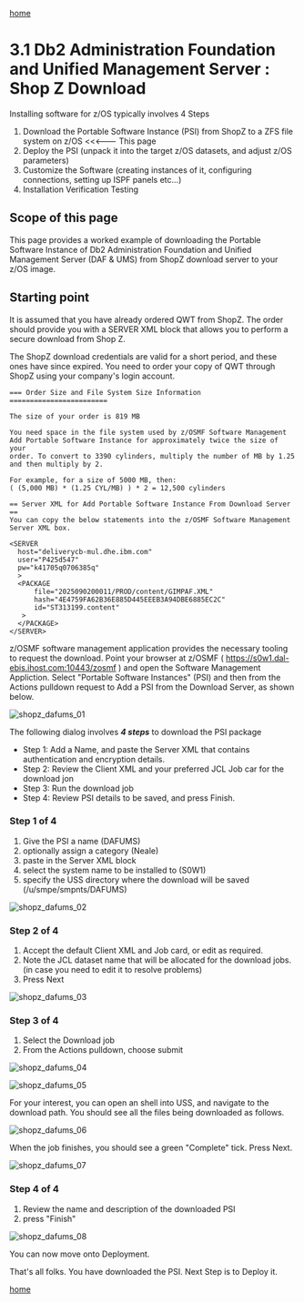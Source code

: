 [home](https://github.com/zeditor01/zowe_db2_tools/blob/main/docs/ZPDT_Build_Path.md)

# 3.1 Db2 Administration Foundation and Unified Management Server : Shop Z Download

Installing software for z/OS typically involves 4 Steps
1. Download the Portable Software Instance (PSI) from ShopZ to a ZFS file system on z/OS  <<<--- This page
2. Deploy the PSI (unpack it into the target z/OS datasets, and adjust z/OS parameters)
3. Customize the Software (creating instances of it, configuring connections, setting up ISPF panels etc...)
4. Installation Verification Testing 

## Scope of this page

This page provides a worked example of downloading the Portable Software Instance of Db2 Administration Foundation and Unified Management Server (DAF & UMS) from ShopZ download server to your z/OS image.

## Starting point

It is assumed that you have already ordered QWT from ShopZ. The order should provide you with a SERVER XML block that allows you to perform a secure download from Shop Z. 

The ShopZ download credentials are valid for a short period, and these ones have since expired. You need to order your copy of QWT through ShopZ using your company's login account.

```
=== Order Size and File System Size Information ========================
                                                                        
The size of your order is 819 MB                                        
                                                                        
You need space in the file system used by z/OSMF Software Management    
Add Portable Software Instance for approximately twice the size of your 
order. To convert to 3390 cylinders, multiply the number of MB by 1.25  
and then multiply by 2.                                                 
                                                                        
For example, for a size of 5000 MB, then:                               
( (5,000 MB) * (1.25 CYL/MB) ) * 2 = 12,500 cylinders                   
                                                                        
== Server XML for Add Portable Software Instance From Download Server ==
You can copy the below statements into the z/OSMF Software Management   
Server XML box.                                                         
                                                                        
<SERVER                                                                 
  host="deliverycb-mul.dhe.ibm.com"                                     
  user="P425d547"                                                       
  pw="k41705q0706385q"                                                  
  >                                                                     
  <PACKAGE                                                              
      file="2025090200011/PROD/content/GIMPAF.XML"                      
      hash="4E4759FA62B36E885D445EEEB3A94DBE6885EC2C"                   
      id="ST313199.content"                                             
   >                                                                    
  </PACKAGE>                                                            
</SERVER>     

```

z/OSMF software management application provides the necessary tooling to request the download. Point your browser at z/OSMF ( https://s0w1.dal-ebis.ihost.com:10443/zosmf ) and open the Software Management Appliction. Select "Portable Software Instances" (PSI) and then from the Actions pulldown request to Add a PSI from the Download Server, as shown below.

![shopz_dafums_01](/images/shopz_dafums_01.jpg)


The following dialog involves ***4 steps*** to download the PSI package
* Step 1: Add a Name, and paste the Server XML that contains authentication and encryption details.
* Step 2: Review the Client XML and your preferred JCL Job car for the download jon
* Step 3: Run the download job
* Step 4: Review PSI details to be saved, and press Finish.


### Step 1 of 4
1. Give the PSI a name (DAFUMS)
2. optionally assign a category (Neale)
3. paste in the Server XML block
4. select the system name to be installed to (S0W1)
5. specify the USS directory where the download will be saved (/u/smpe/smpnts/DAFUMS)

![shopz_dafums_02](/images/shopz_dafums_02.jpg)

### Step 2 of 4
1. Accept the default Client XML and Job card, or edit as required.
2. Note the JCL dataset name that will be allocated for the download jobs. (in case you need to edit it to resolve problems)
3. Press Next 

![shopz_dafums_03](/images/shopz_dafums_03.jpg)

### Step 3 of 4
1. Select the Download job
2. From the Actions pulldown, choose submit

![shopz_dafums_04](/images/shopz_dafums_04.jpg)

![shopz_dafums_05](/images/shopz_dafums_05.jpg)


For your interest, you can open an shell into USS, and navigate to the download path. You should see all the files being downloaded as follows.

![shopz_dafums_06](/images/shopz_dafums_06.jpg)

When the job finishes, you should see a green "Complete" tick. Press Next.

![shopz_dafums_07](/images/shopz_dafums_07.jpg)

### Step 4 of 4
1. Review the name and description of the downloaded PSI
2. press "Finish"



![shopz_dafums_08](/images/shopz_dafums_08.jpg)

You can now move onto Deployment.

That's all folks. You have downloaded the PSI. Next Step is to Deploy it.

[home](https://github.com/zeditor01/zowe_db2_tools/blob/main/docs/ZPDT_Build_Path.md)
